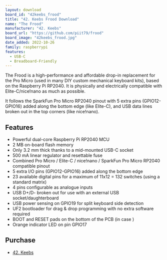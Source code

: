 ```yaml
---
layout: download
board_id: "42keebs_frood"
title: "42. Keebs Frood Download"
name: "The Frood"
manufacturer: "42. Keebs"
board_url: "https://github.com/piit79/frood"
board_image: "42keebs_frood.jpg"
date_added: 2022-10-26
family: raspberrypi
features:
  - USB-C
  - Breadboard-Friendly
---
```


The Frood is a high-performance and affordable drop-in replacement for the Pro Micro (used in many DIY custom mechanical keyboard kits), based on the Raspberry Pi RP2040. It is physically and electrically compatible with Elite-C/nice!nano as much as possible.

It follows the SparkFun Pro Micro RP2040 pinout with 5 extra pins (GPIO12-GPIO16) added along the bottom edge (like Elite-C), and USB data lines broken out in the top corners (like nice!nano).

## Features
- Powerful dual-core Raspberry Pi RP2040 MCU
- 2 MB on-board flash memory
- Only 3.2 mm thick thanks to a mid-mounted USB-C socket
- 500 mA linear regulator and resettable fuse
- Combined Pro Micro / Elite-C / nice!nano / SparkFun Pro Micro RP2040 compatible pinout
- 5 extra I/O pins (GPIO12-GPIO16) added along the bottom edge 
- 23 available digital pins for a maximum of 11x12 = 132 switches (using a standard matrix)
- 4 pins configurable as analogue inputs
- USB D+/D- broken out for use with an external USB socket/daughterboard
- USB power sensing on GPIO19 for split keyboard side detection
- UF2 bootloader for drag & drop programming with no extra software required
- BOOT and RESET pads on the bottom of the PCB (in case )
- Orange indicator LED on pin GPIO17

## Purchase
- [42. Keebs](https://42keebs.eu/shop/parts/controllers/frood-rp2040-pro-micro-controller/)
